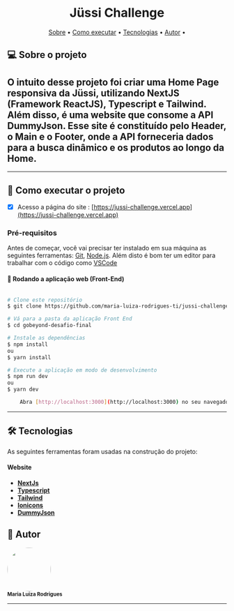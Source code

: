 <h1 align="center"> 
	Jüssi Challenge
</h1>

<p align="center">
 <a href="#-sobre-o-projeto">Sobre</a> •
 <a href="#-como-executar-o-projeto">Como executar</a> • 
 <a href="#-tecnologias">Tecnologias</a> • 
 <a href="#-autor">Autor</a> • 
</p>

## 💻 Sobre o projeto

## O intuito desse projeto foi criar uma Home Page responsiva da Jüssi, utilizando NextJS (Framework ReactJS), Typescript e Tailwind. Além disso, é uma website que consome a API DummyJson. Esse site é constituído pelo Header, o Main e o Footer, onde a API forneceria dados para a busca dinâmico e os produtos ao longo da Home.

---

## 🚀 Como executar o projeto

- [x] Acesso a página do site : [https://jussi-challenge.vercel.app](https://jussi-challenge.vercel.app)

### Pré-requisitos

Antes de começar, você vai precisar ter instalado em sua máquina as seguintes ferramentas:
[Git](https://git-scm.com), [Node.js](https://nodejs.org/en/).
Além disto é bom ter um editor para trabalhar com o código como [VSCode](https://code.visualstudio.com/)

#### 🧭 Rodando a aplicação web (Front-End)

```bash

# Clone este repositório
$ git clone https://github.com/maria-luiza-rodrigues-ti/jussi-challenge 

# Vá para a pasta da aplicação Front End
$ cd gobeyond-desafio-final

# Instale as dependências
$ npm install
ou
$ yarn install

# Execute a aplicação em modo de desenvolvimento
$ npm run dev
ou
$ yarn dev

    Abra [http://localhost:3000](http://localhost:3000) no seu navegador para ver os resultados.

```

---

## 🛠 Tecnologias

As seguintes ferramentas foram usadas na construção do projeto:

#### **Website**

- **[NextJs](https://nextjs.org)**
- **[Typescript](https://www.typescriptlang.org)**
- **[Tailwind](https://tailwindcss.com)**
- **[Ionicons](https://ionic.io/ionicons)**
- **[DummyJson](https://dummyjson.com)**

## 🦸 Autor

 <img style="border-radius: 50%;" src="https://avatars.githubusercontent.com/u/86676797?v=4" width="100px;" alt=""/>
 <br />
 <sub><b>Maria Luiza Rodrigues</b></sub></a>

---
